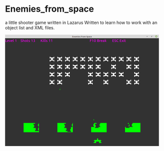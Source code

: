 # Enemies_from_space
a little shooter game written in Lazarus
Written to learn how to work with an object list and XML files.  
  
![screenshots](screenshot.png)
